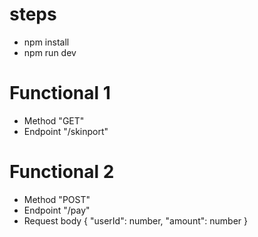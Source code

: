 # steps

- npm install
- npm run dev

# Functional 1

- Method "GET"
- Endpoint "/skinport"

# Functional 2

- Method "POST"
- Endpoint "/pay"
- Request body { "userId": number, "amount": number }

